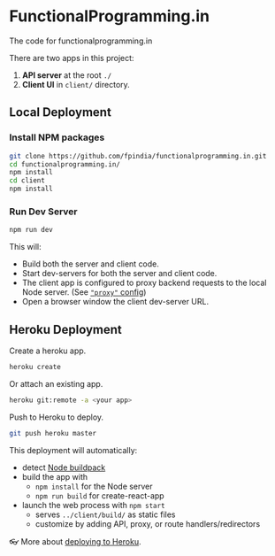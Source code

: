 # FunctionalProgramming.in

The code for functionalprogramming.in

There are two apps in this project:

1. **API server** at the root `./`
1. **Client UI** in `client/` directory.


## Local Deployment

### Install NPM packages

```bash
git clone https://github.com/fpindia/functionalprogramming.in.git
cd functionalprogramming.in/
npm install
cd client
npm install
```

### Run Dev Server

```bash
npm run dev
```

This will:

  * Build both the server and client code.
  * Start dev-servers for both the server and client code.
  * The client app is configured to proxy backend requests to the local Node server. (See [`"proxy"` config](client/package.json))
  * Open a browser window the client dev-server URL.


## Heroku Deployment

Create a heroku app.

```bash
heroku create
```

Or attach an existing app.

```bash
heroku git:remote -a <your app>
```

Push to Heroku to deploy.

```bash
git push heroku master
```

This deployment will automatically:

  * detect [Node buildpack](https://elements.heroku.com/buildpacks/heroku/heroku-buildpack-nodejs)
  * build the app with
    * `npm install` for the Node server
    * `npm run build` for create-react-app
  * launch the web process with `npm start`
    * serves `../client/build/` as static files
    * customize by adding API, proxy, or route handlers/redirectors

👓 More about [deploying to Heroku](https://devcenter.heroku.com/categories/deployment).
